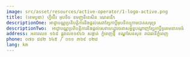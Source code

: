 ```yaml
---
image: src/asset/resources/active-operator/1-logo-active.png
title: (ខេមបូឌា) ហ្វីប៊ើរ អុបទិច ខមញូនីខេសិន ណេតវើក
descriptionOne: អាជ្ញាបណ្ណប្រតិបត្តិការនិងផ្តល់សេវាខ្សែកាប្លិ៍អុបទិកក្រោមបាតសមុទ្រ
descriptionTwo:  អាជ្ញាបណ្ណប្រតិបត្តិការនិងផ្តល់សេវាហេដ្ឋារចនាសម្ព័ន្ធបណ្តាញខ្សែកាប្លិ៍ទូរគមនាគមន៍
address: អគារលេខ ១៦៨ ផ្លូវលេខ១៩៤៦ សង្កាត់ ភ្នំពេញថ្មី ខណ្ឌសែនសុខ រាជធានីភ្នំពេញ
phone: ០៧០ ៨៨២ ៦៤៥ / ០១១ ៣៦៩ ០២៨
lang: km
---
```

